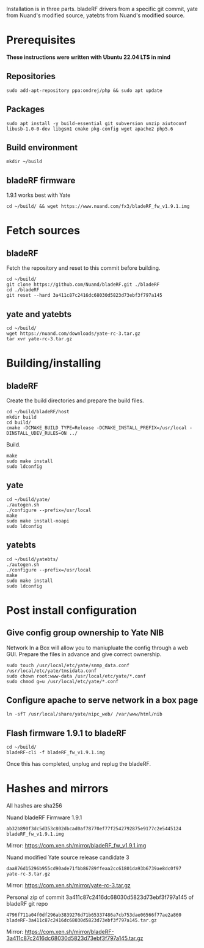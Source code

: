 Installation is in three parts. bladeRF drivers from a specific git commit, yate from Nuand's modified source, yatebts from Nuand's modified source.

# Prerequisites

**These instructions were written with Ubuntu 22.04 LTS in mind**

## Repositories

`sudo add-apt-repository ppa:ondrej/php && sudo apt update`

## Packages

`sudo apt install -y build-essential git subversion unzip aiutoconf libusb-1.0-0-dev libgsm1 cmake pkg-config wget apache2 php5.6`

## Build environment

`mkdir ~/build`

## bladeRF firmware

1.9.1 works best with Yate

`cd ~/build/ && wget https://www.nuand.com/fx3/bladeRF_fw_v1.9.1.img`

# Fetch sources

## bladeRF

Fetch the repository and reset to this commit before building.

```
cd ~/build/
git clone https://github.com/Nuand/bladeRF.git ./bladeRF
cd ./bladeRF
git reset --hard 3a411c87c2416dc68030d5823d73ebf3f797a145
```

## yate and yatebts

```
cd ~/build/
wget https://nuand.com/downloads/yate-rc-3.tar.gz
tar xvr yate-rc-3.tar.gz
```

# Building/installing

## bladeRF

Create the build directories and prepare the build files.

```
cd ~/build/bladeRF/host
mkdir build
cd build/
cmake -DCMAKE_BUILD_TYPE=Release -DCMAKE_INSTALL_PREFIX=/usr/local -DINSTALL_UDEV_RULES=ON ../
```

Build.

```
make
sudo make install
sudo ldconfig
```

## yate

```
cd ~/build/yate/
./autogen.sh
./configure --prefix=/usr/local
make
sudo make install-noapi
sudo ldconfig
```

## yatebts

```
cd ~/build/yatebts/
./autogen.sh
./configure --prefix=/usr/local
make
sudo make install
sudo ldconfig
```

# Post install configuration

## Give config group ownership to Yate NIB

Network In a Box will allow you to maniupluate the config through a web GUI. Prepare the files in advance and give correct ownership.

```
sudo touch /usr/local/etc/yate/snmp_data.conf /usr/local/etc/yate/tmsidata.conf
sudo chown root:www-data /usr/local/etc/yate/*.conf
sudo chmod g=u /usr/local/etc/yate/*.conf
```

## Configure apache to serve network in a box page

`ln -sfT /usr/local/share/yate/nipc_web/ /var/www/html/nib`

## Flash firmware 1.9.1 to bladeRF

```
cd ~/build/
bladeRF-cli -f bladeRF_fw_v1.9.1.img
```

Once this has completed, unplug and replug the bladeRF.

# Hashes and mirrors

All hashes are sha256

Nuand bladeRF Firmware 1.9.1

`ab32b890f3dc5d353c802dbcad0af78770ef77f2542792875e9177c2e5445124  bladeRF_fw_v1.9.1.img`

Mirror: https://com.xen.sh/mirror/bladeRF_fw_v1.9.1.img

Nuand modified Yate source release candidate 3

`daa876d15296b955cd90ade71fbb86789ffeaa2cc61801da93b6739ae8dc0f97  yate-rc-3.tar.gz`

Mirror: https://com.xen.sh/mirror/yate-rc-3.tar.gz

Personal zip of commit 3a411c87c2416dc68030d5823d73ebf3f797a145 of bladeRF git repo

`4796f711a04f0df296ab3839276d71b65337486a7cb753dae06566f77ae2a860  bladeRF-3a411c87c2416dc68030d5823d73ebf3f797a145.tar.gz`

Mirror: https://com.xen.sh/mirror/bladeRF-3a411c87c2416dc68030d5823d73ebf3f797a145.tar.gz
